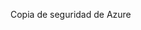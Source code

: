 <Token xmlns:xlink="http://www.w3.org/1999/xlink">Copia de seguridad de Azure</Token>

<!--HONumber=Jul16_HO3-->


